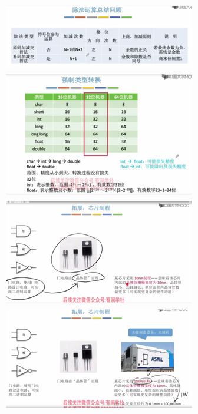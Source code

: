 ![除法运算总结回顾](assets/除法运算总结回顾.png)

![强制类型转换](assets/强制类型转换.png)

![](assets/Pasted%20image%2020230627173950.png)

![](assets/Pasted%20image%2020230627174026.png)